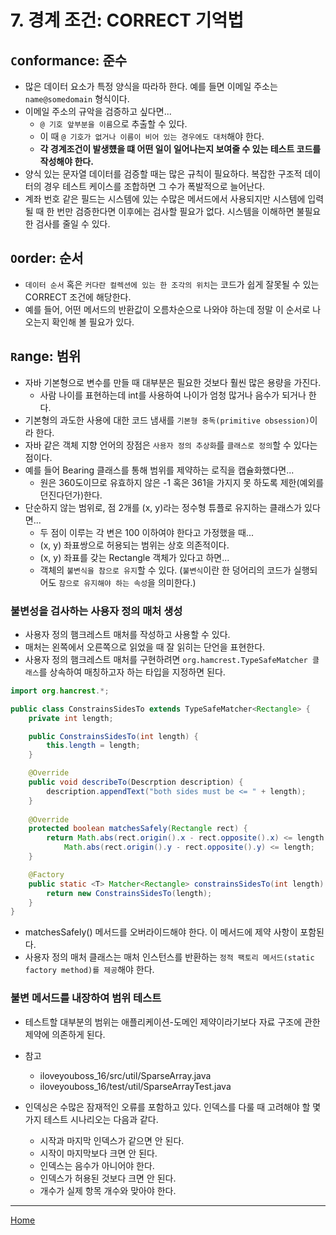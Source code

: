 # 7. 경계 조건: CORRECT 기억법


## `C`onformance: 준수

- 많은 데이터 요소가 특정 양식을 따라하 한다. 예를 들면 이메일 주소는 `name@somedomain` 형식이다.
- 이메일 주소의 규악을 검증하고 싶다면...
  - `@ 기호 앞부분을 이름`으로 추출할 수 있다.
  - 이 때 `@ 기호가 없거나 이름이 비어 있는 경우에도 대처`해야 한다.
  - **각 경계조건이 발생헀을 떄 어떤 일이 일어나는지 보여줄 수 있는 테스트 코드를 작성해야 한다.**
- 양식 있는 문자열 데이터를 검증할 때는 많은 규칙이 필요하다. 복잡한 구조적 데이터의 경우 테스트 케이스를 조합하면 그 수가 폭발적으로 늘어난다.
- 계좌 번호 같은 필드는 시스템에 있는 수많은 메서드에서 사용되지만 시스템에 입력될 때 한 번만 검증한다면 이후에는 검사할 필요가 없다. 시스템을 이해하면 불필요한 검사를 줄일 수 있다.


## `O`order: 순서

- `데이터 순서` 혹은 `커다란 컬렉션에 있는 한 조각의 위치`는 코드가 쉽게 잘못될 수 있는 CORRECT 조건에 해당한다.
- 예를 들어, 어떤 메서드의 반환값이 오름차순으로 나와야 하는데 정말 이 순서로 나오는지 확인해 볼 필요가 있다.


## `R`ange: 범위

- 자바 기본형으로 변수를 만들 때 대부분은 필요한 것보다 훨씬 많은 용량을 가진다.
  - 사람 나이를 표현하는데 int를 사용하여 나이가 엄청 많거나 음수가 되거나 한다.
- 기본형의 과도한 사용에 대한 코드 냄새를 `기본형 중독(primitive obsession)`이라 한다.
- 자바 같은 객체 지향 언어의 장점은 `사용자 정의 추상화`를 `클래스로 정의`할 수 있다는 점이다.
- 예를 들어 Bearing 클래스를 통해 범위를 제약하는 로직을 캡슐화했다면...
  - 원은 360도이므로 유효하지 않은 -1 혹은 361을 가지지 못 하도록 제한(예외를 던진다던가)한다.
- 단순하지 않는 범위로, 점 2개를 (x, y)라는 정수형 튜플로 유지하는 클래스가 있다면...
  - 두 점이 이루는 각 변은 100 이하여야 한다고 가정했을 때...
  - (x, y) 좌표쌍으로 허용되는 범위는 상호 의존적이다.
  - (x, y) 좌표를 갖는 Rectangle 객체가 있다고 하면...
  - 객체의 `불변식을 참으로 유지`할 수 있다. (`불변식`이란 한 덩어리의 코드가 실행되어도 `참으로 유지해야 하는 속성`을 의미한다.)

### 불변성을 검사하는 사용자 정의 매처 생성

- 사용자 정의 햄크레스트 매처를 작성하고 사용할 수 있다.
- 매처는 왼쪽에서 오른쪽으로 읽었을 때 잘 읽히는 단언을 표현한다.
- 사용자 정의 햄크레스트 매처를 구현하려면 `org.hamcrest.TypeSafeMatcher 클래스`를 상속하여 매칭하고자 하는 타입을 지정하면 된다.

```java
import org.hancrest.*;

public class ConstrainsSidesTo extends TypeSafeMatcher<Rectangle> {
    private int length;

    public ConstrainsSidesTo(int length) {
        this.length = length;
    }

    @Override
    public void describeTo(Descrption description) {
        description.appendText("both sides must be <= " + length);
    }
    
    @Override
    protected boolean matchesSafely(Rectangle rect) {
        return Math.abs(rect.origin().x - rect.opposite().x) <= length &&
            Math.abs(rect.origin().y - rect.opposite().y) <= length;
    }

    @Factory
    public static <T> Matcher<Rectangle> constrainsSidesTo(int length) {
        return new ConstrainsSidesTo(length);
    }
}
```

- matchesSafely() 메서드를 오버라이드해야 한다. 이 메서드에 제약 사항이 포함된다.
- 사용자 정의 매처 클래스는 매처 인스턴스를 반환하는 `정적 팩토리 메서드(static factory method)를 제공`해야 한다.

### 불변 메서드를 내장하여 범위 테스트

- 테스트할 대부분의 범위는 애플리케이션-도메인 제약이라기보다 자료 구조에 관한 제약에 의존하게 된다.
- 참고
  - iloveyouboss_16/src/util/SparseArray.java
  - iloveyouboss_16/test/util/SparseArrayTest.java


- 인덱싱은 수많은 잠재적인 오류를 포함하고 있다. 인덱스를 다룰 때 고려해야 할 몇 가지 테스트 시나리오는 다음과 같다.
  - 시작과 마지막 인덱스가 같으면 안 된다.
  - 시작이 마지막보다 크면 안 된다.
  - 인덱스는 음수가 아니어야 한다.
  - 인덱스가 허용된 것보다 크면 안 된다.
  - 개수가 실제 항목 개수와 맞아야 한다.



---
[Home](../README.md)
